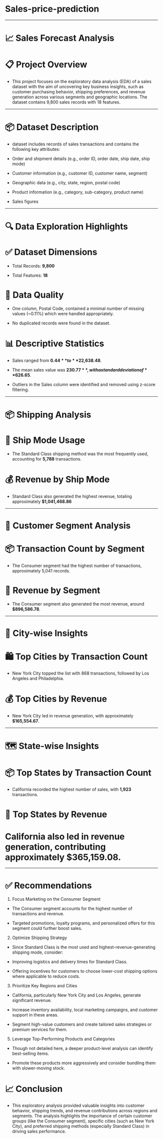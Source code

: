 # Sales-price-prediction
---

# 📈 Sales Forecast Analysis

# 📋 Project Overview

* This project focuses on the exploratory data analysis (EDA) of a sales dataset with the aim of uncovering key business insights, such as customer purchasing behavior, shipping preferences, and revenue generation across various segments and geographic locations. The dataset contains 9,800 sales records with 18 features.


---

# 📦 Dataset Description

* dataset includes records of sales transactions and contains the following key attributes:

* Order and shipment details (e.g., order ID, order date, ship date, ship mode)

* Customer information (e.g., customer ID, customer name, segment)

* Geographic data (e.g., city, state, region, postal code)

* Product information (e.g., category, sub-category, product name)

* Sales figures



---

# 🔍 Data Exploration Highlights

# ✅ Dataset Dimensions

* Total Records: **9,800**

* Total Features: **18**


# 🧼 Data Quality

* One column, Postal Code, contained a minimal number of missing values (~0.11%) which were handled appropriately.

* No duplicated records were found in the dataset.


# 📊 Descriptive Statistics

* Sales ranged from **$0.44** to **$22,638.48**.

* The mean sales value was **$230.77**, with a standard deviation of **$626.65**.

* Outliers in the Sales column were identified and removed using z-score filtering.



---

# 📦 Shipping Analysis

# 🚚 Ship Mode Usage

* The Standard Class shipping method was the most frequently used, accounting for **5,788** transactions.


# 💰 Revenue by Ship Mode

* Standard Class also generated the highest revenue, totaling approximately **$1,041,468.86**



---

# 👥 Customer Segment Analysis

# 📦 Transaction Count by Segment

* The Consumer segment had the highest number of transactions, approximately 5,041 records.


# 💸 Revenue by Segment

* The Consumer segment also generated the most revenue, around **$896,586.78**.



---

# 🌆 City-wise Insights

# 🛍️ Top Cities by Transaction Count

* New York City topped the list with 868 transactions, followed by Los Angeles and Philadelphia.


# 💰 Top Cities by Revenue

* New York City led in revenue generation, with approximately **$165,554.67**.



---

# 🗺️ State-wise Insights

# 📦 Top States by Transaction Count

* California recorded the highest number of sales, with **1,923** transactions.


# 💸 Top States by Revenue

# California also led in revenue generation, contributing approximately **$365,159.08**.


---

# ✅ Recommendations

1. Focus Marketing on the Consumer Segment

* The Consumer segment accounts for the highest number of transactions and revenue.

* Targeted promotions, loyalty programs, and personalized offers for this segment could further boost sales.


2. Optimize Shipping Strategy

* Since Standard Class is the most used and highest-revenue-generating shipping mode, consider:

* Improving logistics and delivery times for Standard Class.

* Offering incentives for customers to choose lower-cost shipping options where applicable to reduce costs.



3. Prioritize Key Regions and Cities

* California, particularly New York City and Los Angeles, generate significant revenue.

* Increase inventory availability, local marketing campaigns, and customer support in these areas.

* Segment high-value customers and create tailored sales strategies or premium services for them.


5. Leverage Top-Performing Products and Categories

* Though not detailed here, a deeper product-level analysis can identify best-selling items.

* Promote these products more aggressively and consider bundling them with slower-moving stock.


# 📈 Conclusion

* This exploratory analysis provided valuable insights into customer behavior, shipping trends, and revenue contributions across regions and segments. The analysis highlights the importance of certain customer groups (like the Consumer segment), specific cities (such as New York City), and preferred shipping methods (especially Standard Class) in driving sales performance.
